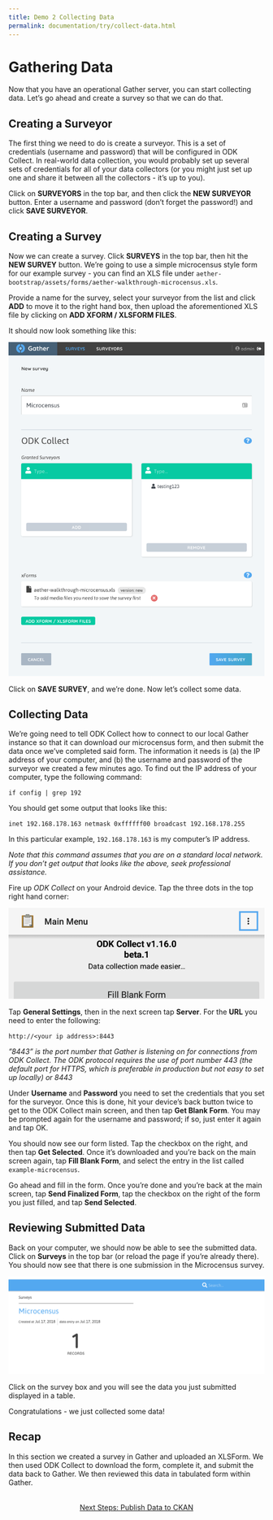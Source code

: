 ```yaml
---
title: Demo 2 Collecting Data
permalink: documentation/try/collect-data.html
---
```


# Gathering Data

Now that you have an operational Gather server, you can start collecting data. Let’s go ahead and create a survey so that we can do that.

## Creating a Surveyor

The first thing we need to do is create a surveyor. This is a set of credentials (username and password) that will be configured in ODK Collect. In real-world data collection, you would probably set up several sets of credentials for all of your data collectors (or you might just set up one and share it between all the collectors - it’s up to you).

Click on **SURVEYORS** in the top bar, and then click the **NEW SURVEYOR** button. Enter a username and password (don’t forget the password!) and click **SAVE SURVEYOR**.

## Creating a Survey

Now we can create a survey. Click **SURVEYS** in the top bar, then hit the **NEW SURVEY** button. We’re going to use a simple microcensus style form for our example survey - you can find an XLS file under `aether-bootstrap/assets/forms/aether-walkthrough-microcensus.xls`.

Provide a name for the survey, select your surveyor from the list and click **ADD** to move it to the right hand box, then upload the aforementioned XLS file by clicking on **ADD XFORM / XLSFORM FILES**.

It should now look something like this:

![Create a new survey](/images/gather-create-survey.png)

Click on **SAVE SURVEY**, and we’re done. Now let’s collect some data.

## Collecting Data

We’re going need to tell ODK Collect how to connect to our local Gather instance so that it can download our microcensus form, and then submit the data once we’ve completed said form. The information it needs is (a) the IP address of your computer, and (b) the username and password of the surveyor we created a few minutes ago. To find out the IP address of your computer, type the following command:

```
if config | grep 192
```

You should get some output that looks like this:

```
inet 192.168.178.163 netmask 0xffffff00 broadcast 192.168.178.255
```

In this particular example, `192.168.178.163` is my computer’s IP address.

*Note that this command assumes that you are on a standard local network. If you don’t get output that looks like the above, seek professional assistance.*

Fire up _ODK Collect_ on your Android device. Tap the three dots in the top right hand corner:

![ODK Collect settings menu](/images/gather-collect-dots.png)

Tap **General Settings**, then in the next screen tap **Server**. For the **URL** you need to enter the following:

```
http://<your ip address>:8443
```

*”8443” is the port number that Gather is listening on for connections from ODK Collect. The ODK protocol requires the use of port number 443 (the default port for HTTPS, which is preferable in production but not easy to set up locally) or 8443*

Under **Username** and **Password** you need to set the credentials that you set for the surveyor. Once this is done, hit your device’s back button twice to get to the ODK Collect main screen, and then tap **Get Blank Form**. You may be prompted again for the username and password; if so, just enter it again and tap OK.

You should now see our form listed. Tap the checkbox on the right, and then tap **Get Selected**. Once it’s downloaded and you’re back on the main screen again, tap **Fill Blank Form**, and select the entry in the list called `example-microcensus`.

Go ahead and fill in the form. Once you’re done and you’re back at the main screen, tap **Send Finalized Form**, tap the checkbox on the right of the form you just filled, and tap **Send Selected**.

## Reviewing Submitted Data

Back on your computer, we should now be able to see the submitted data. Click on **Surveys** in the top bar (or reload the page if you’re already there). You should now see that there is one submission in the Microcensus survey. 

![Gather Surveys screen with one submission](/images/gather-surveys-screen.png)

Click on the survey box and you will see the data you just submitted displayed in a table.

Congratulations - we just collected some data! 

## Recap 

In this section we created a survey in Gather and uploaded an XLSForm. We then used ODK Collect to download the form, complete it, and submit the data back to Gather. We then reviewed this data in tabulated form within Gather.

<div style="margin-top: 2rem; text-align: center"><a href="ckan">Next Steps: Publish Data to CKAN</a></div>
